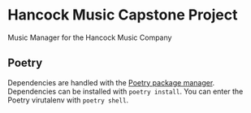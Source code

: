 # Hancock Music Capstone Project

Music Manager for the Hancock Music Company

## Poetry

Dependencies are handled with the
[Poetry package manager](https://python-poetry.org/).
Dependencies can be installed with `poetry install`.
You can enter the Poetry virutalenv with `poetry shell`.
